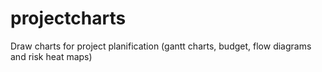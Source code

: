 # projectcharts
Draw charts for project planification (gantt charts, budget, flow diagrams and risk heat maps)

